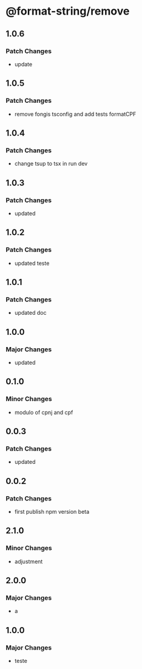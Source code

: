 # @format-string/remove

## 1.0.6

### Patch Changes

- update

## 1.0.5

### Patch Changes

- remove fongis tsconfig and add tests formatCPF

## 1.0.4

### Patch Changes

- change tsup to tsx in run dev

## 1.0.3

### Patch Changes

- updated

## 1.0.2

### Patch Changes

- updated teste

## 1.0.1

### Patch Changes

- updated doc

## 1.0.0

### Major Changes

- updated

## 0.1.0

### Minor Changes

- modulo of cpnj and cpf

## 0.0.3

### Patch Changes

- updated

## 0.0.2

### Patch Changes

- first publish npm version beta

## 2.1.0

### Minor Changes

- adjustment

## 2.0.0

### Major Changes

- a

## 1.0.0

### Major Changes

- teste
